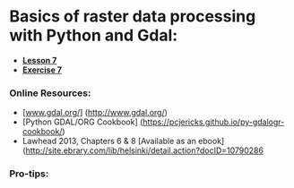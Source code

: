 # Basics of raster data processing with Python and Gdal:
- [**Lesson 7**](Python-and-Gdal.ipynb)
- [**Exercise 7**]()

### Online Resources:
 - [www.gdal.org/] (http://www.gdal.org/)
 - [Python GDAL/ORG Cookbook] (https://pcjericks.github.io/py-gdalogr-cookbook/)
 - Lawhead 2013, Chapters 6 & 8 [Available as an ebook] (http://site.ebrary.com/lib/helsinki/detail.action?docID=10790286
 
 ### Pro-tips:
 
 
